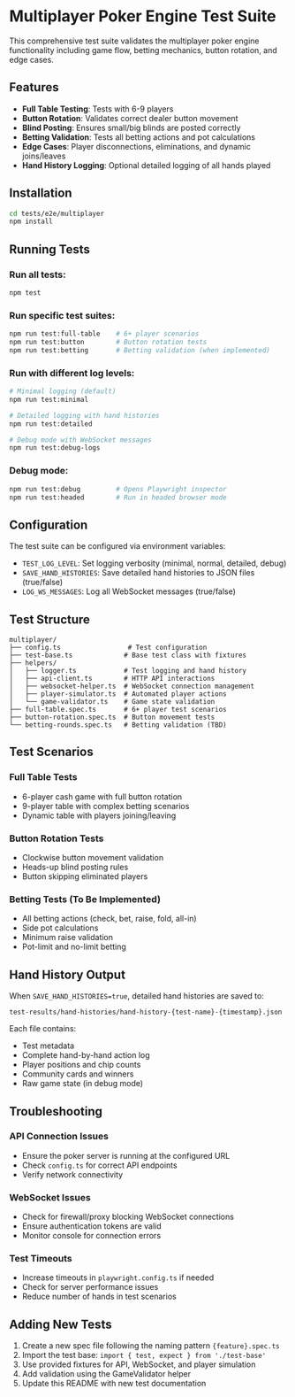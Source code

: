 # Multiplayer Poker Engine Test Suite

This comprehensive test suite validates the multiplayer poker engine functionality including game flow, betting mechanics, button rotation, and edge cases.

## Features

- **Full Table Testing**: Tests with 6-9 players
- **Button Rotation**: Validates correct dealer button movement
- **Blind Posting**: Ensures small/big blinds are posted correctly
- **Betting Validation**: Tests all betting actions and pot calculations
- **Edge Cases**: Player disconnections, eliminations, and dynamic joins/leaves
- **Hand History Logging**: Optional detailed logging of all hands played

## Installation

```bash
cd tests/e2e/multiplayer
npm install
```

## Running Tests

### Run all tests:
```bash
npm test
```

### Run specific test suites:
```bash
npm run test:full-table    # 6+ player scenarios
npm run test:button        # Button rotation tests
npm run test:betting       # Betting validation (when implemented)
```

### Run with different log levels:
```bash
# Minimal logging (default)
npm run test:minimal

# Detailed logging with hand histories
npm run test:detailed

# Debug mode with WebSocket messages
npm run test:debug-logs
```

### Debug mode:
```bash
npm run test:debug         # Opens Playwright inspector
npm run test:headed        # Run in headed browser mode
```

## Configuration

The test suite can be configured via environment variables:

- `TEST_LOG_LEVEL`: Set logging verbosity (minimal, normal, detailed, debug)
- `SAVE_HAND_HISTORIES`: Save detailed hand histories to JSON files (true/false)
- `LOG_WS_MESSAGES`: Log all WebSocket messages (true/false)

## Test Structure

```
multiplayer/
├── config.ts                 # Test configuration
├── test-base.ts             # Base test class with fixtures
├── helpers/
│   ├── logger.ts            # Test logging and hand history
│   ├── api-client.ts        # HTTP API interactions
│   ├── websocket-helper.ts  # WebSocket connection management
│   ├── player-simulator.ts  # Automated player actions
│   └── game-validator.ts    # Game state validation
├── full-table.spec.ts       # 6+ player test scenarios
├── button-rotation.spec.ts  # Button movement tests
└── betting-rounds.spec.ts   # Betting validation (TBD)
```

## Test Scenarios

### Full Table Tests
- 6-player cash game with full button rotation
- 9-player table with complex betting scenarios
- Dynamic table with players joining/leaving

### Button Rotation Tests
- Clockwise button movement validation
- Heads-up blind posting rules
- Button skipping eliminated players

### Betting Tests (To Be Implemented)
- All betting actions (check, bet, raise, fold, all-in)
- Side pot calculations
- Minimum raise validation
- Pot-limit and no-limit betting

## Hand History Output

When `SAVE_HAND_HISTORIES=true`, detailed hand histories are saved to:
```
test-results/hand-histories/hand-history-{test-name}-{timestamp}.json
```

Each file contains:
- Test metadata
- Complete hand-by-hand action log
- Player positions and chip counts
- Community cards and winners
- Raw game state (in debug mode)

## Troubleshooting

### API Connection Issues
- Ensure the poker server is running at the configured URL
- Check `config.ts` for correct API endpoints
- Verify network connectivity

### WebSocket Issues
- Check for firewall/proxy blocking WebSocket connections
- Ensure authentication tokens are valid
- Monitor console for connection errors

### Test Timeouts
- Increase timeouts in `playwright.config.ts` if needed
- Check for server performance issues
- Reduce number of hands in test scenarios

## Adding New Tests

1. Create a new spec file following the naming pattern `{feature}.spec.ts`
2. Import the test base: `import { test, expect } from './test-base'`
3. Use provided fixtures for API, WebSocket, and player simulation
4. Add validation using the GameValidator helper
5. Update this README with new test documentation
